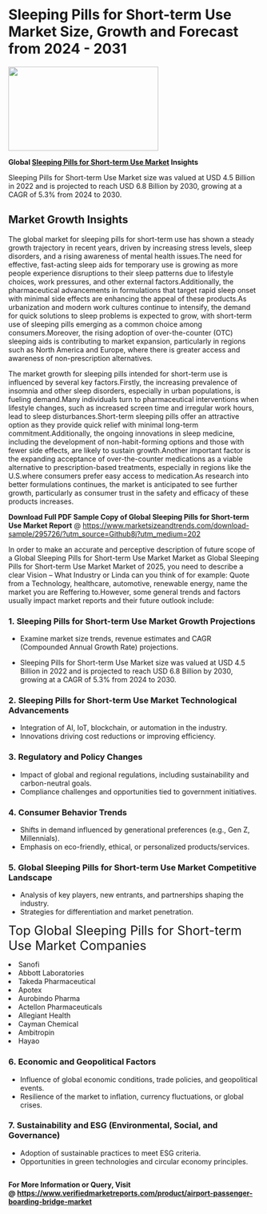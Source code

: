 <H1>Sleeping Pills for Short-term Use Market Size, Growth and Forecast from 2024 - 2031</H1><img class="aligncenter size-medium wp-image-584254" src="https://thirdeyenews.in/wp-content/uploads/2024/09/Global-Market-Research-300x168.jpeg" alt="" width="300" height="168" /><p><strong>Global&nbsp;<a href="https://www.marketsizeandtrends.com/download-sample/295726/?utm_source=Github8j?utm_medium=202">Sleeping Pills for Short-term Use Market</a> Insights</strong></p><p>Sleeping Pills for Short-term Use Market size was valued at USD 4.5 Billion in 2022 and is projected to reach USD 6.8 Billion by 2030, growing at a CAGR of 5.3% from 2024 to 2030.</p><p><h2>Market Growth Insights</h2> <p>The global market for sleeping pills for short-term use has shown a steady growth trajectory in recent years, driven by increasing stress levels, sleep disorders, and a rising awareness of mental health issues.The need for effective, fast-acting sleep aids for temporary use is growing as more people experience disruptions to their sleep patterns due to lifestyle choices, work pressures, and other external factors.Additionally, the pharmaceutical advancements in formulations that target rapid sleep onset with minimal side effects are enhancing the appeal of these products.As urbanization and modern work cultures continue to intensify, the demand for quick solutions to sleep problems is expected to grow, with short-term use of sleeping pills emerging as a common choice among consumers.Moreover, the rising adoption of over-the-counter (OTC) sleeping aids is contributing to market expansion, particularly in regions such as North America and Europe, where there is greater access and awareness of non-prescription alternatives.</p> <p>The market growth for sleeping pills intended for short-term use is influenced by several key factors.Firstly, the increasing prevalence of insomnia and other sleep disorders, especially in urban populations, is fueling demand.Many individuals turn to pharmaceutical interventions when lifestyle changes, such as increased screen time and irregular work hours, lead to sleep disturbances.Short-term sleeping pills offer an attractive option as they provide quick relief with minimal long-term commitment.Additionally, the ongoing innovations in sleep medicine, including the development of non-habit-forming options and those with fewer side effects, are likely to sustain growth.Another important factor is the expanding acceptance of over-the-counter medications as a viable alternative to prescription-based treatments, especially in regions like the U.S.where consumers prefer easy access to medication.As research into better formulations continues, the market is anticipated to see further growth, particularly as consumer trust in the safety and efficacy of these products increases.</p> <p><span class=""><strong>Download Full PDF Sample Copy of Global Sleeping Pills for Short-term Use Market Report</strong> @ <a href="https://www.marketsizeandtrends.com/download-sample/295726/?utm_source=Github8j?utm_medium=202" target="_blank">https://www.marketsizeandtrends.com/download-sample/295726/?utm_source=Github8j?utm_medium=202</a></span></p><p>In order to make an accurate and perceptive description of future scope of a Global&nbsp;Sleeping Pills for Short-term Use Market Market as Global&nbsp;Sleeping Pills for Short-term Use Market Market of 2025, you need to describe a clear Vision &ndash; What Industry or Linda can you think of for example: Quote from a Technology, healthcare, automotive, renewable energy, name the market you are Reffering to.However, some general trends and factors usually impact market reports and their future outlook include:</p><h3>1.&nbsp;<strong>Sleeping Pills for Short-term Use Market Growth Projections</strong></h3><ul><li>Examine market size trends, revenue estimates and CAGR (Compounded Annual Growth Rate) projections.</li><li><p>Sleeping Pills for Short-term Use Market size was valued at USD 4.5 Billion in 2022 and is projected to reach USD 6.8 Billion by 2030, growing at a CAGR of 5.3% from 2024 to 2030.</p></li></ul><h3>2.&nbsp;<strong>Sleeping Pills for Short-term Use Market Technological Advancements</strong></h3><ul><li>Integration of AI, IoT, blockchain, or automation in the industry.</li><li>Innovations driving cost reductions or improving efficiency.</li></ul><h3>3.&nbsp;<strong>Regulatory and Policy Changes</strong></h3><ul><li>Impact of global and regional regulations, including sustainability and carbon-neutral goals.</li><li>Compliance challenges and opportunities tied to government initiatives.</li></ul><h3>4.&nbsp;<strong>Consumer Behavior Trends</strong></h3><ul><li>Shifts in demand influenced by generational preferences (e.g., Gen Z, Millennials).</li><li>Emphasis on eco-friendly, ethical, or personalized products/services.</li></ul><h3>5.&nbsp;<strong>Global Sleeping Pills for Short-term Use Market Competitive Landscape</strong></h3><ul><li>Analysis of key players, new entrants, and partnerships shaping the industry.</li><li>Strategies for differentiation and market penetration.</li></ul><p data-pm-slice="1 1 []"><span style="color: inherit; font-family: inherit; font-size: 25px;">Top Global Sleeping Pills for Short-term Use Market Companies</span></p><div class="" data-test-id=""><p><li>Sanofi</li><li> Abbott Laboratories</li><li> Takeda Pharmaceutical</li><li> Apotex</li><li> Aurobindo Pharma</li><li> Actellon Pharmaceuticals</li><li> Allegiant Health</li><li> Cayman Chemical</li><li> Ambitropin</li><li> Hayao</li></p></div><h3>6.&nbsp;<strong>Economic and Geopolitical Factors</strong></h3><ul><li>Influence of global economic conditions, trade policies, and geopolitical events.</li><li>Resilience of the market to inflation, currency fluctuations, or global crises.</li></ul><h3>7.&nbsp;<strong>Sustainability and ESG (Environmental, Social, and Governance)</strong></h3><ul><li>Adoption of sustainable practices to meet ESG criteria.</li><li>Opportunities in green technologies and circular economy principles.</li></ul><h2><strong style="font-size: 14px;">For More Information or Query, Visit @&nbsp;</strong><a style="background-color: #ffffff; font-size: 14px;" href="https://www.marketsizeandtrends.com/report/sleeping-pills-for-short-term-use-market/" target="_blank">https://www.verifiedmarketreports.com/product/airport-passenger-boarding-bridge-market</a></h2>